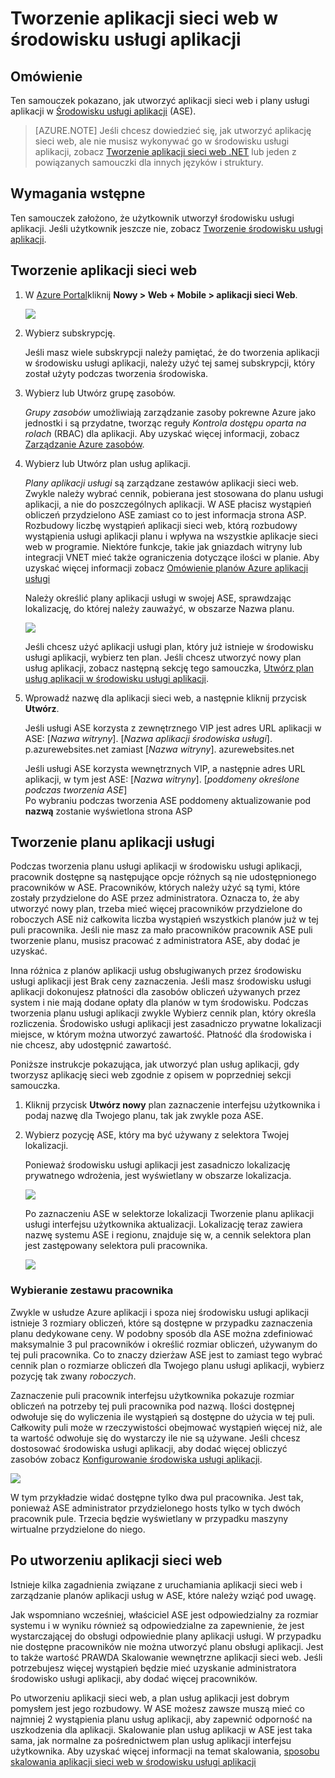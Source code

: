 <properties
    pageTitle="Tworzenie aplikacji sieci web w środowisku usługi aplikacji"
    description="Dowiedz się, jak tworzenie aplikacji sieci web i aplikacji planów usług w środowisku usługi aplikacji"
    services="app-service"
    documentationCenter=""
    authors="ccompy"
    manager="stefsch"
    editor=""/>

<tags
    ms.service="app-service"
    ms.workload="web"
    ms.tgt_pltfrm="na"
    ms.devlang="na"
    ms.topic="article" 
    ms.date="10/17/2016"
    ms.author="ccompy"/>

# <a name="create-a-web-app-in-an-app-service-environment"></a>Tworzenie aplikacji sieci web w środowisku usługi aplikacji

## <a name="overview"></a>Omówienie

Ten samouczek pokazano, jak utworzyć aplikacji sieci web i plany usługi aplikacji w [Środowisku usługi aplikacji](app-service-app-service-environment-intro.md) (ASE). 

> [AZURE.NOTE] Jeśli chcesz dowiedzieć się, jak utworzyć aplikację sieci web, ale nie musisz wykonywać go w środowisku usługi aplikacji, zobacz [Tworzenie aplikacji sieci web .NET](web-sites-dotnet-get-started.md) lub jeden z powiązanych samouczki dla innych języków i struktury.

## <a name="prerequisites"></a>Wymagania wstępne

Ten samouczek założono, że użytkownik utworzył środowisku usługi aplikacji. Jeśli użytkownik jeszcze nie, zobacz [Tworzenie środowisku usługi aplikacji](app-service-web-how-to-create-an-app-service-environment.md). 

## <a name="create-a-web-app"></a>Tworzenie aplikacji sieci web

1. W [Azure Portal](https://portal.azure.com/)kliknij **Nowy > Web + Mobile > aplikacji sieci Web**. 

    ![][1]

2. Wybierz subskrypcję.  

    Jeśli masz wiele subskrypcji należy pamiętać, że do tworzenia aplikacji w środowisku usługi aplikacji, należy użyć tej samej subskrypcji, który został użyty podczas tworzenia środowiska. 

3. Wybierz lub Utwórz grupę zasobów.

    *Grupy zasobów* umożliwiają zarządzanie zasoby pokrewne Azure jako jednostki i są przydatne, tworząc reguły *Kontrola dostępu oparta na rolach* (RBAC) dla aplikacji. Aby uzyskać więcej informacji, zobacz [Zarządzanie Azure zasobów][ResourceGroups]. 

4. Wybierz lub Utwórz plan usług aplikacji.

    *Plany aplikacji usługi* są zarządzane zestawów aplikacji sieci web.  Zwykle należy wybrać cennik, pobierana jest stosowana do planu usługi aplikacji, a nie do poszczególnych aplikacji. W ASE płacisz wystąpień obliczeń przydzielono ASE zamiast co to jest informacja strona ASP.  Rozbudowy liczbę wystąpień aplikacji sieci web, którą rozbudowy wystąpienia usługi aplikacji planu i wpływa na wszystkie aplikacje sieci web w programie.  Niektóre funkcje, takie jak gniazdach witryny lub integracji VNET mieć także ograniczenia dotyczące ilości w planie.  Aby uzyskać więcej informacji zobacz [Omówienie planów Azure aplikacji usługi](../app-service/azure-web-sites-web-hosting-plans-in-depth-overview.md)

    Należy określić plany aplikacji usługi w swojej ASE, sprawdzając lokalizację, do której należy zauważyć, w obszarze Nazwa planu.  

    ![][5]

    Jeśli chcesz użyć aplikacji usługi plan, który już istnieje w środowisku usługi aplikacji, wybierz ten plan. Jeśli chcesz utworzyć nowy plan usług aplikacji, zobacz następną sekcję tego samouczka, [Utwórz plan usług aplikacji w środowisku usługi aplikacji](#createplan).

5. Wprowadź nazwę dla aplikacji sieci web, a następnie kliknij przycisk **Utwórz**. 

    Jeśli usługi ASE korzysta z zewnętrznego VIP jest adres URL aplikacji w ASE: [*Nazwa witryny*]. [*Nazwa aplikacji środowiska usługi*]. p.azurewebsites.net zamiast [*Nazwa witryny*]. azurewebsites.net
    
    Jeśli usługi ASE korzysta wewnętrznych VIP, a następnie adres URL aplikacji, w tym jest ASE: [*Nazwa witryny*]. [*poddomeny określone podczas tworzenia ASE*]   
    Po wybraniu podczas tworzenia ASE poddomeny aktualizowanie pod **nazwą** zostanie wyświetlona strona ASP

## <a name="createplan"></a>Tworzenie planu aplikacji usługi

Podczas tworzenia planu usługi aplikacji w środowisku usługi aplikacji, pracownik dostępne są następujące opcje różnych są nie udostępnionego pracowników w ASE.  Pracowników, których należy użyć są tymi, które zostały przydzielone do ASE przez administratora.  Oznacza to, że aby utworzyć nowy plan, trzeba mieć więcej pracowników przydzielone do roboczych ASE niż całkowita liczba wystąpień wszystkich planów już w tej puli pracownika.  Jeśli nie masz za mało pracowników pracownik ASE puli tworzenie planu, musisz pracować z administratora ASE, aby dodać je uzyskać.

Inna różnica z planów aplikacji usług obsługiwanych przez środowisku usługi aplikacji jest Brak ceny zaznaczenia.  Jeśli masz środowisku usługi aplikacji dokonujesz płatności dla zasobów obliczeń używanych przez system i nie mają dodane opłaty dla planów w tym środowisku.  Podczas tworzenia planu usługi aplikacji zwykle Wybierz cennik plan, który określa rozliczenia.  Środowisko usługi aplikacji jest zasadniczo prywatne lokalizacji miejsce, w którym można utworzyć zawartość.  Płatność dla środowiska i nie chcesz, aby udostępnić zawartość.

Poniższe instrukcje pokazująca, jak utworzyć plan usług aplikacji, gdy tworzysz aplikację sieci web zgodnie z opisem w poprzedniej sekcji samouczka.

1. Kliknij przycisk **Utwórz nowy** plan zaznaczenie interfejsu użytkownika i podaj nazwę dla Twojego planu, tak jak zwykle poza ASE.

2. Wybierz pozycję ASE, który ma być używany z selektora Twojej lokalizacji.

    Ponieważ środowisku usługi aplikacji jest zasadniczo lokalizację prywatnego wdrożenia, jest wyświetlany w obszarze lokalizacja. 

    ![][2]

    Po zaznaczeniu ASE w selektorze lokalizacji Tworzenie planu aplikacji usługi interfejsu użytkownika aktualizacji.  Lokalizację teraz zawiera nazwę systemu ASE i regionu, znajduje się w, a cennik selektora plan jest zastępowany selektora puli pracownika.  

    ![][3]

### <a name="selecting-a-worker-pool"></a>Wybieranie zestawu pracownika

Zwykle w usłudze Azure aplikacji i spoza niej środowisku usługi aplikacji istnieje 3 rozmiary obliczeń, które są dostępne w przypadku zaznaczenia planu dedykowane ceny.  W podobny sposób dla ASE można zdefiniować maksymalnie 3 pul pracowników i określić rozmiar obliczeń, używanym do tej puli pracownika.  Co to znaczy dzierżaw ASE jest to zamiast tego wybrać cennik plan o rozmiarze obliczeń dla Twojego planu usługi aplikacji, wybierz pozycję tak zwany *roboczych*.  

Zaznaczenie puli pracownik interfejsu użytkownika pokazuje rozmiar obliczeń na potrzeby tej puli pracownika pod nazwą.  Ilości dostępnej odwołuje się do wyliczenia ile wystąpień są dostępne do użycia w tej puli.  Całkowity puli może w rzeczywistości obejmować wystąpień więcej niż, ale ta wartość odwołuje się do wystarczy ile nie są używane.  Jeśli chcesz dostosować środowiska usługi aplikacji, aby dodać więcej obliczyć zasobów zobacz [Konfigurowanie środowiska usługi aplikacji](app-service-web-configure-an-app-service-environment.md).

![][4]

W tym przykładzie widać dostępne tylko dwa pul pracownika. Jest tak, ponieważ ASE administrator przydzielonego hosts tylko w tych dwóch pracownik pule.  Trzecia będzie wyświetlany w przypadku maszyny wirtualne przydzielone do niego.  

## <a name="after-web-app-creation"></a>Po utworzeniu aplikacji sieci web

Istnieje kilka zagadnienia związane z uruchamiania aplikacji sieci web i zarządzanie planów aplikacji usług w ASE, które należy wziąć pod uwagę.  

Jak wspomniano wcześniej, właściciel ASE jest odpowiedzialny za rozmiar systemu i w wyniku również są odpowiedzialne za zapewnienie, że jest wystarczającej do obsługi odpowiednie plany aplikacji usługi. W przypadku nie dostępne pracowników nie można utworzyć planu obsługi aplikacji.  Jest to także wartość PRAWDA Skalowanie wewnętrzne aplikacji sieci web.  Jeśli potrzebujesz więcej wystąpień będzie mieć uzyskanie administratora środowisko usługi aplikacji, aby dodać więcej pracowników.

Po utworzeniu aplikacji sieci web, a plan usług aplikacji jest dobrym pomysłem jest jego rozbudowy.  W ASE możesz zawsze muszą mieć co najmniej 2 wystąpienia planu usług aplikacji, aby zapewnić odporność na uszkodzenia dla aplikacji.  Skalowanie plan usług aplikacji w ASE jest taka sama, jak normalne za pośrednictwem plan usług aplikacji interfejsu użytkownika.  Aby uzyskać więcej informacji na temat skalowania, [sposobu skalowania aplikacji sieci web w środowisku usługi aplikacji](app-service-web-scale-a-web-app-in-an-app-service-environment.md)

<!--Image references-->
[1]: ./media/app-service-web-how-to-create-a-web-app-in-an-ase/createaspnewwebapp.png
[2]: ./media/app-service-web-how-to-create-a-web-app-in-an-ase/createasplocation.png
[3]: ./media/app-service-web-how-to-create-a-web-app-in-an-ase/createaspselected.png
[4]: ./media/app-service-web-how-to-create-a-web-app-in-an-ase/createaspworkerpool.png
[5]: ./media/app-service-web-how-to-create-a-web-app-in-an-ase/selectaspinase.png

<!--Links-->
[WhatisASE]: http://azure.microsoft.com/documentation/articles/app-service-app-service-environment-intro/
[Appserviceplans]: http://azure.microsoft.com/documentation/articles/azure-web-sites-web-hosting-plans-in-depth-overview/
[HowtoCreateASE]: http://azure.microsoft.com/documentation/articles/app-service-web-how-to-create-an-app-service-environment/
[HowtoScale]: http://azure.microsoft.com/documentation/articles/app-service-web-scale-a-web-app-in-an-app-service-environment
[HowtoConfigureASE]: http://azure.microsoft.com/documentation/articles/app-service-web-configure-an-app-service-environment
[ResourceGroups]: http://azure.microsoft.com/documentation/articles/resource-group-portal/
[AzurePowershell]: http://azure.microsoft.com/documentation/articles/powershell-install-configure/
